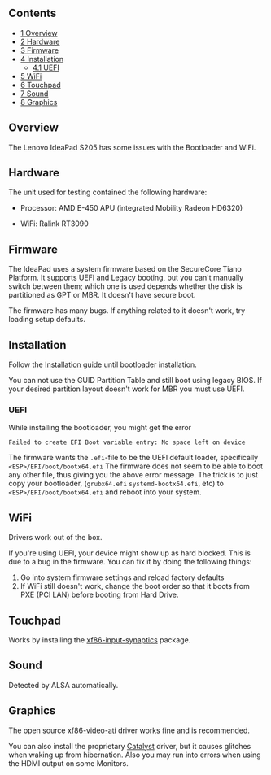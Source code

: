 ## Contents

*   [1 Overview](#Overview)
*   [2 Hardware](#Hardware)
*   [3 Firmware](#Firmware)
*   [4 Installation](#Installation)
    *   [4.1 UEFI](#UEFI)
*   [5 WiFi](#WiFi)
*   [6 Touchpad](#Touchpad)
*   [7 Sound](#Sound)
*   [8 Graphics](#Graphics)

## Overview

The Lenovo IdeaPad S205 has some issues with the Bootloader and WiFi.

## Hardware

The unit used for testing contained the following hardware:

*   Processor: AMD E-450 APU (integrated Mobility Radeon HD6320)

*   WiFi: Ralink RT3090

## Firmware

The IdeaPad uses a system firmware based on the SecureCore Tiano Platform. It supports UEFI and Legacy booting, but you can't manually switch between them; which one is used depends whether the disk is partitioned as GPT or MBR. It doesn't have secure boot.

The firmware has many bugs. If anything related to it doesn't work, try loading setup defaults.

## Installation

Follow the [Installation guide](/index.php/Installation_guide "Installation guide") until bootloader installation.

You can not use the GUID Partition Table and still boot using legacy BIOS. If your desired partition layout doesn't work for MBR you must use UEFI.

### UEFI

While installing the bootloader, you might get the error

```
Failed to create EFI Boot variable entry: No space left on device

```

The firmware wants the `.efi`-file to be the UEFI default loader, specifically `<ESP>/EFI/boot/bootx64.efi` The firmware does not seem to be able to boot any other file, thus giving you the above error message. The trick is to just copy your bootloader, (`grubx64.efi` `systemd-bootx64.efi`, etc) to `<ESP>/EFI/boot/bootx64.efi` and reboot into your system.

## WiFi

Drivers work out of the box.

If you're using UEFI, your device might show up as hard blocked. This is due to a bug in the firmware. You can fix it by doing the following things:

1.  Go into system firmware settings and reload factory defaults
2.  If WiFi still doesn't work, change the boot order so that it boots from PXE (PCI LAN) before booting from Hard Drive.

## Touchpad

Works by installing the [xf86-input-synaptics](https://www.archlinux.org/packages/?name=xf86-input-synaptics) package.

## Sound

Detected by ALSA automatically.

## Graphics

The open source [xf86-video-ati](https://www.archlinux.org/packages/?name=xf86-video-ati) driver works fine and is recommended.

You can also install the proprietary [Catalyst](/index.php/Catalyst "Catalyst") driver, but it causes glitches when waking up from hibernation. Also you may run into errors when using the HDMI output on some Monitors.